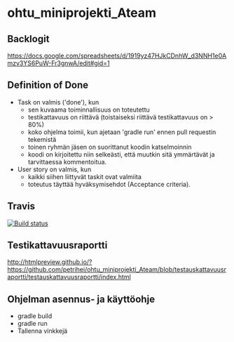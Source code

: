 # ohtu_miniprojekti_Ateam

## Backlogit
https://docs.google.com/spreadsheets/d/1919yz47HJkCDnhW_d3NNH1e0Amzv3YS6PuW-Fr3gnwA/edit#gid=1

## Definition of Done

* Task on valmis ('done'), kun
  * sen kuvaama toiminnallisuus on toteutettu
  * testikattavuus on riittävä (toistaiseksi riittävä testikattavuus on > 80%)
  * koko ohjelma toimii, kun ajetaan 'gradle run' ennen pull requestin tekemistä
  * toinen ryhmän jäsen on suorittanut koodin katselmoinnin
  * koodi on kirjoitettu niin selkeästi, että muutkin sitä ymmärtävät ja tarvittaessa kommentoitua.
* User story on valmis, kun
  * kaikki siihen liittyvät taskit ovat valmiita
  * toteutus täyttää hyväksymisehdot (Acceptance criteria).


## Travis
[![Build status](https://travis-ci.org/petrihei/ohtu_miniprojekti_Ateam.svg?branch=master)](https://travis-ci.org/petrihei/ohtu_miniprojekti_Ateam)

## Testikattavuusraportti
http://htmlpreview.github.io/?https://github.com/petrihei/ohtu_miniprojekti_Ateam/blob/testauskattavuusraportti/testauskattavuusraportti/index.html

<!--
## jacoco

[![codecov](https://codecov.io/gh/petrihei/ohtu_miniprojekti_Ateam/branch/master/graph/badge.svg)](https://codecov.io/gh/petrihei/ohtu_miniprojekti_Ateam)
-->


## Ohjelman asennus- ja käyttöohje
* gradle build
* gradle run
* Tallenna vinkkejä
